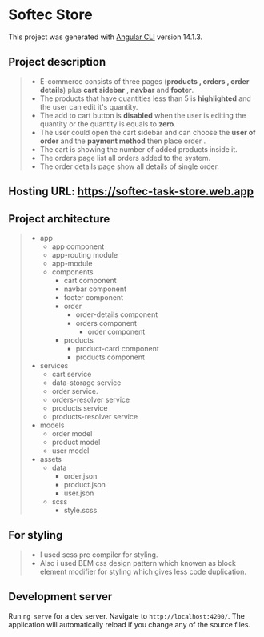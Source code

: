 # Softec Store

This project was generated with [Angular CLI](https://github.com/angular/angular-cli) version 14.1.3.

## Project description
> - E-commerce consists of three pages (**products , orders , order details**) plus **cart sidebar** , **navbar** and **footer**.
> - The products that have quantities less than 5 is **highlighted** and the user can edit it's quantity.
> - The add to cart button is **disabled** when the user is editing the quantity or the quantity is equals to **zero**.
> - The user could open the cart sidebar and can  choose the **user of order** and the **payment method** then place order .
> - The cart is showing the number of added products inside it.
> - The orders page list all orders added to the system.
> - The order details page show all details of single order.

## Hosting URL: **https://softec-task-store.web.app**

## Project architecture
>   - app
>     - app component
>     - app-routing module
>     - app-module 
>     - components 
>       - cart component 
>       - navbar component 
>       - footer component 
>       - order
>         - order-details component  
>         - orders component
>           - order component 
>       - products
>         - product-card component 
>         - products component
>   - services 
>     - cart service
>     - data-storage service
>     - order service.
>     - orders-resolver service
>     - products service
>     - products-resolver service
>   - models
>     - order model
>     - product model
>     - user model
> - assets
>   - data
>     - order.json
>     - product.json
>     - user.json 
>   - scss
>     - style.scss

## For styling
> -  I used scss pre compiler for styling.
> - Also i used BEM css design pattern which knowen as block element modifier for styling which gives less code duplication.

## Development server

Run `ng serve` for a dev server. Navigate to `http://localhost:4200/`. The application will automatically reload if you change any of the source files.
